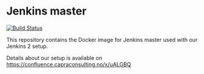 # Jenkins master

[![Build Status](https://jenkins.capra.tv/buildStatus/icon?job=jenkins-master/master)](https://jenkins.capra.tv/job/jenkins-master/master)

This repository contains the Docker image for Jenkins master used with
our Jenkins 2 setup.

Details about our setup is available on https://confluence.capraconsulting.no/x/uALGBQ
